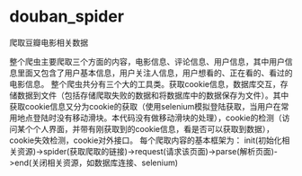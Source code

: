 # douban_spider
爬取豆瓣电影相关数据


  整个爬虫主要爬取三个方面的内容，电影信息、评论信息、用户信息，其中用户信息里面又包含了用户基本信息，用户关注人信息，用户想看的、正在看的、看过的电影信息。
  整个爬虫共分有三个大的工具类。获取cookie信息，数据库交互，存储数据到文件（包括存储爬取失败的数据和将数据库中的数据保存为文件）。其中获取cookie信息又分为cookie的获取（使用selenium模拟登陆获取，当用户在常用地点登陆时没有移动滑块。本代码没有做移动滑块的处理），cookie的检测（访问某个个人界面，并带有刚获取到的cookie信息，看是否可以获取到数据），cookie失效检测，cookie对外接口。
  每个爬取内容的基本框架为：
init(初始化相关资源)->spider(获取爬取的链接)->request(请求该页面)->parse(解析页面)->end(关闭相关资源，如数据库连接、selenium)
